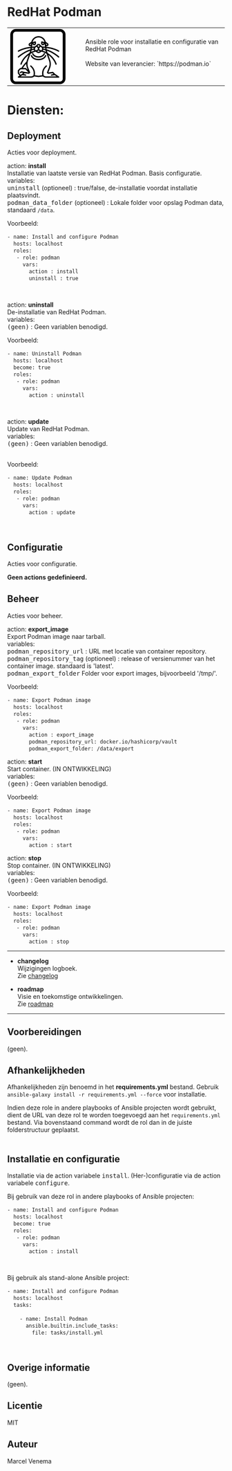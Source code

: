 # RedHat Podman

<table border="0">
  <tr>
    <td width="160px" valign="top"><img src="media/icon_podman.png" align="left" height="128" width="128" /></td>
    <td>Ansible role voor installatie en configuratie van RedHat Podman<br/>
        <br/>
        Website van leverancier: `https://podman.io`<br/>
        <br/>
    </td>
  </tr>
</table>

# Diensten:

## Deployment
Acties voor deployment.<br/>

action: **install**<br/>
Installatie van laatste versie van RedHat Podman. Basis configuratie.<br/>
variables:<br/>
<kbd>uninstall</kbd> (optioneel) : true/false, de-installatie voordat installatie plaatsvindt.<br/>
<kbd>podman_data_folder</kbd> (optioneel) : Lokale folder voor opslag Podman data, standaard `/data`.<br/>

Voorbeeld:
```
- name: Install and configure Podman
  hosts: localhost
  roles:
   - role: podman
     vars:
       action : install
       uninstall : true
```
<br/>

action: **uninstall**<br/>
De-installatie van RedHat Podman.<br/>
variables:<br/>
<kbd>(geen)</kbd> : Geen variablen benodigd.<br/>

Voorbeeld:
```
- name: Uninstall Podman
  hosts: localhost
  become: true
  roles:
   - role: podman
     vars:
       action : uninstall
```
<br/>

action: **update**<br/>
Update van RedHat Podman.<br/>
variables:<br/>
<kbd>(geen)</kbd> : Geen variablen benodigd.<br/>
<br/>

Voorbeeld:
```
- name: Update Podman
  hosts: localhost
  roles:
   - role: podman
     vars:
       action : update
```
<br/>

## Configuratie
Acties voor configuratie.<br/>

**Geen actions gedefinieerd.**

## Beheer
Acties voor beheer.<br/>

action: **export_image**<br/>
Export Podman image naar tarball.<br/>
variables:<br/>
<kbd>podman_repository_url</kbd> : URL met locatie van container repository.<br/>
<kbd>podman_repository_tag</kbd> (optioneel) : release of versienummer van het container image. standaard is 'latest'.<br/>
<kbd>podman_export_folder</kbd> Folder voor export images, bijvoorbeeld '/tmp/'.<br/>

Voorbeeld:
```
- name: Export Podman image
  hosts: localhost
  roles:
   - role: podman
     vars:
       action : export_image
       podman_repository_url: docker.io/hashicorp/vault
       podman_export_folder: /data/export
```

action: **start**<br/>
Start container. (IN ONTWIKKELING)<br/>
variables:<br/>
<kbd>(geen)</kbd> : Geen variablen benodigd.<br/>

Voorbeeld:
```
- name: Export Podman image
  hosts: localhost
  roles:
   - role: podman
     vars:
       action : start
```

action: **stop**<br/>
Stop container. (IN ONTWIKKELING)<br/>
variables:<br/>
<kbd>(geen)</kbd> : Geen variablen benodigd.<br/>

Voorbeeld:
```
- name: Export Podman image
  hosts: localhost
  roles:
   - role: podman
     vars:
       action : stop
```


***

- **changelog**<br/>
  Wijzigingen logboek.<br/>
  Zie [changelog](CHANGELOG.md)<br/>



- **roadmap**<br/>
  Visie en toekomstige ontwikkelingen.<br/>
  Zie [roadmap](ROADMAP.md)<br/>

***

## Voorbereidingen
(geen).<br/>


## Afhankelijkheden
Afhankelijkheden zijn benoemd in het **requirements.yml** bestand. Gebruik `ansible-galaxy install -r requirements.yml --force` voor installatie.<br/>

Indien deze role in andere playbooks of Ansible projecten wordt gebruikt, dient de URL van deze rol te worden toegevoegd aan het `requirements.yml` bestand. Via bovenstaand command wordt de rol dan in de juiste folderstructuur geplaatst.<br/>
<br/>


## Installatie en configuratie
Installatie via de action variabele <kbd>install</kbd>. (Her-)configuratie via de action variabele <kbd>configure</kbd>.<br/>

Bij gebruik van deze rol in andere playbooks of Ansible projecten:<br/>
```
- name: Install and configure Podman
  hosts: localhost
  become: true
  roles:
   - role: podman
     vars:
       action : install
```
<br/>

Bij gebruik als stand-alone Ansible project:<br/>
```
- name: Install and configure Podman
  hosts: localhost
  tasks:

    - name: Install Podman
      ansible.builtin.include_tasks:
        file: tasks/install.yml
```
<br/>


## Overige informatie
(geen).<br/>


## Licentie
MIT


## Auteur
Marcel Venema
